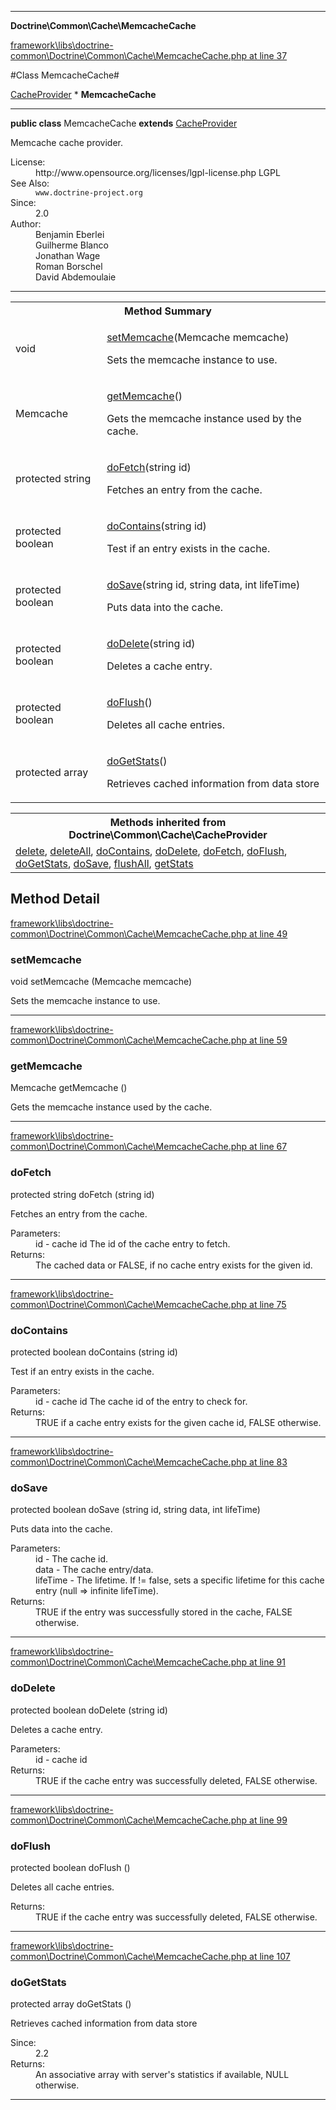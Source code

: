 

- - -

**Doctrine\Common\Cache\MemcacheCache**


<a href="https://github.com/JeyDotC/Hirudo/blob/master/framework/libs/doctrine-common/Doctrine/Common/Cache/MemcacheCache.php#L37" target='_blank'>framework\libs\doctrine-common\Doctrine\Common\Cache\MemcacheCache.php at line 37</a>

#Class MemcacheCache#

<a href="https://github.com/JeyDotC/Hirudo-docs/blob/master/doctrine/common/cache/CacheProvider.md">CacheProvider</a>
    * **MemcacheCache**




- - -

<p><strong>public  class</strong> <span>MemcacheCache</span>
<strong>extends</strong> <a href="https://github.com/JeyDotC/Hirudo-docs/blob/master/doctrine/common/cache/CacheProvider.md">CacheProvider</a>

</p>

<div class="comment" id="overview_description"><p>Memcache cache provider.</p></div>

<dl>
<dt>License:</dt>
<dd>http://www.opensource.org/licenses/lgpl-license.php LGPL</dd>
<dt>See Also:</dt>
<dd><code>www.doctrine-project.org</code></dd>
<dt>Since:</dt>
<dd>2.0</dd>
<dt>Author:</dt>
<dd>Benjamin Eberlei <kontakt@beberlei.de></dd>
<dd>Guilherme Blanco <guilhermeblanco@hotmail.com></dd>
<dd>Jonathan Wage <jonwage@gmail.com></dd>
<dd>Roman Borschel <roman@code-factory.org></dd>
<dd>David Abdemoulaie <dave@hobodave.com></dd>
</dl>


- - -

<table id="summary_method">
<tr><th colspan="2">Method Summary</th></tr>
<tr>
<td><span class='k'></span> <span class='nx'>void</span></td>
<td class="description"><p class="name"><a href="#setmemcache">setMemcache</a>(Memcache memcache)</p><p class="description">Sets the memcache instance to use.</p></td>
</tr>
<tr>
<td><span class='k'></span> <span class='nx'>Memcache</span></td>
<td class="description"><p class="name"><a href="#getmemcache">getMemcache</a>()</p><p class="description">Gets the memcache instance used by the cache.</p></td>
</tr>
<tr>
<td><span class='k'>protected </span> <span class='nx'>string</span></td>
<td class="description"><p class="name"><a href="#dofetch">doFetch</a>(string id)</p><p class="description">Fetches an entry from the cache.</p></td>
</tr>
<tr>
<td><span class='k'>protected </span> <span class='nx'>boolean</span></td>
<td class="description"><p class="name"><a href="#docontains">doContains</a>(string id)</p><p class="description">Test if an entry exists in the cache.</p></td>
</tr>
<tr>
<td><span class='k'>protected </span> <span class='nx'>boolean</span></td>
<td class="description"><p class="name"><a href="#dosave">doSave</a>(string id, string data, int lifeTime)</p><p class="description">Puts data into the cache.</p></td>
</tr>
<tr>
<td><span class='k'>protected </span> <span class='nx'>boolean</span></td>
<td class="description"><p class="name"><a href="#dodelete">doDelete</a>(string id)</p><p class="description">Deletes a cache entry.</p></td>
</tr>
<tr>
<td><span class='k'>protected </span> <span class='nx'>boolean</span></td>
<td class="description"><p class="name"><a href="#doflush">doFlush</a>()</p><p class="description">Deletes all cache entries.</p></td>
</tr>
<tr>
<td><span class='k'>protected </span> <span class='nx'>array</span></td>
<td class="description"><p class="name"><a href="#dogetstats">doGetStats</a>()</p><p class="description">Retrieves cached information from data store</p></td>
</tr>
</table>

<table class="inherit">
<tr><th colspan="2">Methods inherited from Doctrine\Common\Cache\CacheProvider</th></tr>
<tr><td><a href="https://github.com/JeyDotC/Hirudo-docs/blob/master/doctrine/common/cache/CacheProvider.md#delete">delete</a>, <a href="https://github.com/JeyDotC/Hirudo-docs/blob/master/doctrine/common/cache/CacheProvider.md#deleteAll">deleteAll</a>, <a href="https://github.com/JeyDotC/Hirudo-docs/blob/master/doctrine/common/cache/CacheProvider.md#doContains">doContains</a>, <a href="https://github.com/JeyDotC/Hirudo-docs/blob/master/doctrine/common/cache/CacheProvider.md#doDelete">doDelete</a>, <a href="https://github.com/JeyDotC/Hirudo-docs/blob/master/doctrine/common/cache/CacheProvider.md#doFetch">doFetch</a>, <a href="https://github.com/JeyDotC/Hirudo-docs/blob/master/doctrine/common/cache/CacheProvider.md#doFlush">doFlush</a>, <a href="https://github.com/JeyDotC/Hirudo-docs/blob/master/doctrine/common/cache/CacheProvider.md#doGetStats">doGetStats</a>, <a href="https://github.com/JeyDotC/Hirudo-docs/blob/master/doctrine/common/cache/CacheProvider.md#doSave">doSave</a>, <a href="https://github.com/JeyDotC/Hirudo-docs/blob/master/doctrine/common/cache/CacheProvider.md#flushAll">flushAll</a>, <a href="https://github.com/JeyDotC/Hirudo-docs/blob/master/doctrine/common/cache/CacheProvider.md#getStats">getStats</a></td></tr></table>

<h2 id="detail_method">Method Detail</h2>

<a href="https://github.com/JeyDotC/Hirudo/blob/master/framework/libs/doctrine-common/Doctrine/Common/Cache/MemcacheCache.php#L49" target='_blank'>framework\libs\doctrine-common\Doctrine\Common\Cache\MemcacheCache.php at line 49</a>

<h3 id="setMemcache()">setMemcache</h3>
<span class='k'></span> <span class='nx'>void</span> <span class='nf'>setMemcache</span> (Memcache memcache)

<div class="details">
<p>Sets the memcache instance to use.</p>
</div>

- - -


<a href="https://github.com/JeyDotC/Hirudo/blob/master/framework/libs/doctrine-common/Doctrine/Common/Cache/MemcacheCache.php#L59" target='_blank'>framework\libs\doctrine-common\Doctrine\Common\Cache\MemcacheCache.php at line 59</a>

<h3 id="getMemcache()">getMemcache</h3>
<span class='k'></span> <span class='nx'>Memcache</span> <span class='nf'>getMemcache</span> ()

<div class="details">
<p>Gets the memcache instance used by the cache.</p>
</div>

- - -


<a href="https://github.com/JeyDotC/Hirudo/blob/master/framework/libs/doctrine-common/Doctrine/Common/Cache/MemcacheCache.php#L67" target='_blank'>framework\libs\doctrine-common\Doctrine\Common\Cache\MemcacheCache.php at line 67</a>

<h3 id="doFetch()">doFetch</h3>
<span class='k'>protected </span> <span class='nx'>string</span> <span class='nf'>doFetch</span> (string id)

<div class="details">
<p>Fetches an entry from the cache.</p><dl>
<dt>Parameters:</dt>
<dd>id - cache id The id of the cache entry to fetch.</dd>
<dt>Returns:</dt>
<dd>The cached data or FALSE, if no cache entry exists for the given id.</dd>
</dl>

</div>

- - -


<a href="https://github.com/JeyDotC/Hirudo/blob/master/framework/libs/doctrine-common/Doctrine/Common/Cache/MemcacheCache.php#L75" target='_blank'>framework\libs\doctrine-common\Doctrine\Common\Cache\MemcacheCache.php at line 75</a>

<h3 id="doContains()">doContains</h3>
<span class='k'>protected </span> <span class='nx'>boolean</span> <span class='nf'>doContains</span> (string id)

<div class="details">
<p>Test if an entry exists in the cache.</p><dl>
<dt>Parameters:</dt>
<dd>id - cache id The cache id of the entry to check for.</dd>
<dt>Returns:</dt>
<dd>TRUE if a cache entry exists for the given cache id, FALSE otherwise.</dd>
</dl>

</div>

- - -


<a href="https://github.com/JeyDotC/Hirudo/blob/master/framework/libs/doctrine-common/Doctrine/Common/Cache/MemcacheCache.php#L83" target='_blank'>framework\libs\doctrine-common\Doctrine\Common\Cache\MemcacheCache.php at line 83</a>

<h3 id="doSave()">doSave</h3>
<span class='k'>protected </span> <span class='nx'>boolean</span> <span class='nf'>doSave</span> (string id, string data, int lifeTime)

<div class="details">
<p>Puts data into the cache.</p><dl>
<dt>Parameters:</dt>
<dd>id - The cache id.</dd>
<dd>data - The cache entry/data.</dd>
<dd>lifeTime - The lifetime. If != false, sets a specific lifetime for this cache entry (null => infinite lifeTime).</dd>
<dt>Returns:</dt>
<dd>TRUE if the entry was successfully stored in the cache, FALSE otherwise.</dd>
</dl>

</div>

- - -


<a href="https://github.com/JeyDotC/Hirudo/blob/master/framework/libs/doctrine-common/Doctrine/Common/Cache/MemcacheCache.php#L91" target='_blank'>framework\libs\doctrine-common\Doctrine\Common\Cache\MemcacheCache.php at line 91</a>

<h3 id="doDelete()">doDelete</h3>
<span class='k'>protected </span> <span class='nx'>boolean</span> <span class='nf'>doDelete</span> (string id)

<div class="details">
<p>Deletes a cache entry.</p><dl>
<dt>Parameters:</dt>
<dd>id - cache id</dd>
<dt>Returns:</dt>
<dd>TRUE if the cache entry was successfully deleted, FALSE otherwise.</dd>
</dl>

</div>

- - -


<a href="https://github.com/JeyDotC/Hirudo/blob/master/framework/libs/doctrine-common/Doctrine/Common/Cache/MemcacheCache.php#L99" target='_blank'>framework\libs\doctrine-common\Doctrine\Common\Cache\MemcacheCache.php at line 99</a>

<h3 id="doFlush()">doFlush</h3>
<span class='k'>protected </span> <span class='nx'>boolean</span> <span class='nf'>doFlush</span> ()

<div class="details">
<p>Deletes all cache entries.</p><dl>
<dt>Returns:</dt>
<dd>TRUE if the cache entry was successfully deleted, FALSE otherwise.</dd>
</dl>

</div>

- - -


<a href="https://github.com/JeyDotC/Hirudo/blob/master/framework/libs/doctrine-common/Doctrine/Common/Cache/MemcacheCache.php#L107" target='_blank'>framework\libs\doctrine-common\Doctrine\Common\Cache\MemcacheCache.php at line 107</a>

<h3 id="doGetStats()">doGetStats</h3>
<span class='k'>protected </span> <span class='nx'>array</span> <span class='nf'>doGetStats</span> ()

<div class="details">
<p>Retrieves cached information from data store</p><dl>
<dt>Since:</dt>
<dd>2.2</dd>
<dt>Returns:</dt>
<dd>An associative array with server's statistics if available, NULL otherwise.</dd>
</dl>

</div>

- - -

